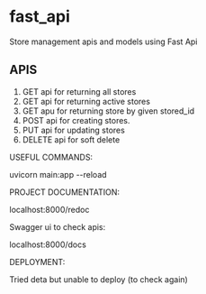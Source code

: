 # fast_api
Store management apis and models using Fast Api

## APIS

1. GET api for returning all stores
2. GET api for returning active stores
3. GET apu for returning store by given stored_id
4. POST api for creating stores.
5. PUT api for updating stores
6. DELETE api for soft delete

USEFUL COMMANDS:

uvicorn main:app --reload

PROJECT DOCUMENTATION:

localhost:8000/redoc

Swagger ui to check apis:

localhost:8000/docs

DEPLOYMENT:

Tried deta but unable to deploy (to check again)

